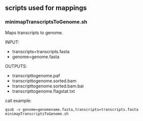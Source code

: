 ## scripts used for mappings  

### minimapTranscriptsToGenome.sh   

Maps transcripts to genome.  

INPUT: 
  - transcripts=transcripts.fasta  
  - genome=genome.fasta  

OUTPUTS:  
  - transcripttogenome.paf  
  - transcripttogenome.sorted.bam  
  - transcripttogenome.sorted.bam.bai  
  - transcripttogenome.flagstat.txt  
  
call example: 
```
qsub -v genome=genomename.fasta,transcripts=transcripts.fasta minimapTranscriptsToGenome.sh
```

